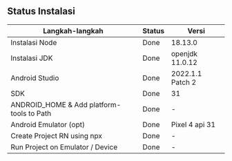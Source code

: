 ## Status Instalasi

| Langkah-langkah                           | Status | Versi          |
| ----------------------------------------- | ------ | -----          |
| Instalasi Node                            |  Done  |18.13.0         |
| Instalasi JDK                             |  Done  |openjdk 11.0.12 |
| Android Studio                            |  Done  |2022.1.1 Patch 2|
| SDK                                       |  Done  |31              |
| ANDROID_HOME & Add platform-tools to Path |  Done  | -              |
| Android Emulator (opt)                    |  Done  |Pixel 4 api 31  |
| Create Project RN using npx               |  Done  | -              |
| Run Project on Emulator / Device          |  Done  | -              |
